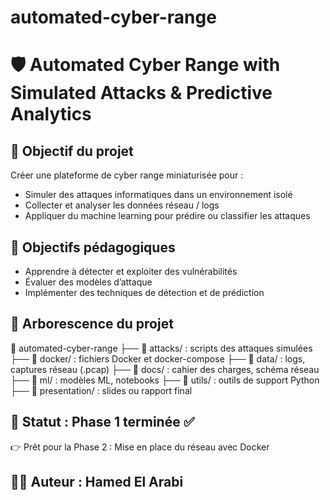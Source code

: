 # automated-cyber-range
# 🛡️ Automated Cyber Range with Simulated Attacks & Predictive Analytics

## 🎯 Objectif du projet
Créer une plateforme de cyber range miniaturisée pour :
- Simuler des attaques informatiques dans un environnement isolé
- Collecter et analyser les données réseau / logs
- Appliquer du machine learning pour prédire ou classifier les attaques

## 🧠 Objectifs pédagogiques
- Apprendre à détecter et exploiter des vulnérabilités
- Évaluer des modèles d’attaque
- Implémenter des techniques de détection et de prédiction

## 📂 Arborescence du projet
📁 automated-cyber-range
├── 📁 attacks/ : scripts des attaques simulées
├── 📁 docker/ : fichiers Docker et docker-compose
├── 📁 data/ : logs, captures réseau (.pcap)
├── 📁 docs/ : cahier des charges, schéma réseau
├── 📁 ml/ : modèles ML, notebooks
├── 📁 utils/ : outils de support Python
├── 📁 presentation/ : slides ou rapport final


## 🚀 Statut : Phase 1 terminée ✅  
👉 Prêt pour la Phase 2 : Mise en place du réseau avec Docker

## 👨‍💻 Auteur : Hamed El Arabi
